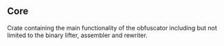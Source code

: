 ## Core

Crate containing the main functionality of the obfuscator including but not limited to the binary lifter, assembler and rewriter.